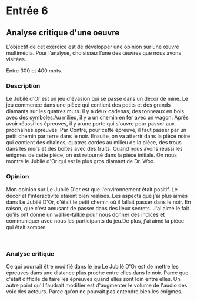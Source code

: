 # Entrée 6
## Analyse critique d'une oeuvre

L’objectif de cet exercice est de développer une opinion sur une œuvre multimédia. Pour l’analyse, choisissez l’une des œuvres que nous avons visitées. 

Entre 300 et 400 mots. 

### Description
Le Jubilé d'Or est un jeu d'évasion qui se passe dans un décor de mine. Le jeu commence dans une pièce qui contient des petits et des grands diamants sur les quatres murs. Il y a deux cadenas, des tonneaux en bois avec des symboles.Au milieu, il y a un chemin en fer avec un wagon. Après avoir réussi les épreuves, il y a une porte qui s'ouvre pour passer aux prochaines épreuves. Par Contre, pour cette épreuve, il faut passer par un petit chemin par terre dans le noir. Ensuite, on va atterrir dans la pièce noire qui contient des chaînes, quatres cordes au milieu de la pièce, des trous dans les murs et des boîtes avec des fruits. Quand nous avons réussi les énigmes de cette pièce, on est retourné dans la pièce initiale. On nous montre le Jubilé d'Or qui est le plus gros diamant de Dr. Woo.


### Opinion

Mon opinion sur Le Jubilé D'or est que l'environnement était positif. Le décor et l'interactivité étaient bien réalisés. Les aspects que j'ai plus aimés dans Le Jubilé D'Or, c'était le petit chemin où il fallait passer dans le noir. En raison, que c'est amusant de passer dans des lieux secrets. J'ai aimé le fait qu'ils ont donné un walkie-talkie pour nous donner des indices et communiquer avec nous les participants du jeu.De plus, j'ai aimé la pièce qui était sombre. 

 

### Analyse critique

Ce qui pourrait être modifié dans le jeu Le Jubilé D'Or est de mettre les épreuves dans une distance plus proche entre elles dans le noir. Parce que c'était difficile de faire les épreuves quand elles sont loin entre elles. Un autre point qu'il faudrait modifier est d'augmenter le volume de l'audio des voix des acteurs. Parce qu'on ne pouvait pas entendre bien les énigmes.

